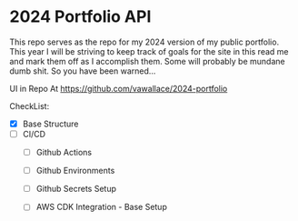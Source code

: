 # 2024 Portfolio API

This repo serves as the repo for my 2024 version of my public portfolio. This year I will be striving to keep track of goals for the site in this read me and mark them off as I accomplish them. Some will probably be mundane dumb shit. So you have been warned... 

UI in Repo At https://github.com/vawallace/2024-portfolio

CheckList:

- [x] Base Structure
- [ ] CI/CD
    - [ ] Github Actions
    - [ ] Github Environments
    - [ ] Github Secrets Setup
    - [ ] AWS CDK Integration - Base Setup


